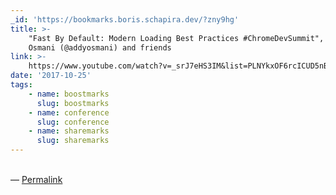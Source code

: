```yaml
---
_id: 'https://bookmarks.boris.schapira.dev/?zny9hg'
title: >-
    "Fast By Default: Modern Loading Best Practices #ChromeDevSummit", Addy
    Osmani (@addyosmani) and friends
link: >-
    https://www.youtube.com/watch?v=_srJ7eHS3IM&list=PLNYkxOF6rcICUD5nBfRdAR6Fveosnqa5m&index=6
date: '2017-10-25'
tags:
    - name: boostmarks
      slug: boostmarks
    - name: conference
      slug: conference
    - name: sharemarks
      slug: sharemarks
---
```


<br>&#8212;
<a href="https://bookmarks.boris.schapira.dev/?zny9hg" title="Permalink">Permalink</a>
